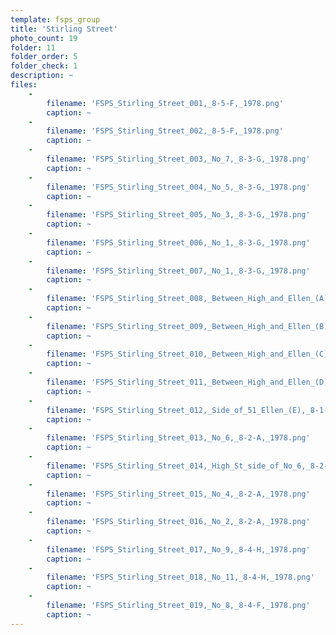 ```yaml
---
template: fsps_group
title: 'Stirling Street'
photo_count: 19
folder: 11
folder_order: 5
folder_check: 1
description: ~
files:
    -
        filename: 'FSPS_Stirling_Street_001,_8-5-F,_1978.png'
        caption: ~
    -
        filename: 'FSPS_Stirling_Street_002,_8-5-F,_1978.png'
        caption: ~
    -
        filename: 'FSPS_Stirling_Street_003,_No_7,_8-3-G,_1978.png'
        caption: ~
    -
        filename: 'FSPS_Stirling_Street_004,_No_5,_8-3-G,_1978.png'
        caption: ~
    -
        filename: 'FSPS_Stirling_Street_005,_No_3,_8-3-G,_1978.png'
        caption: ~
    -
        filename: 'FSPS_Stirling_Street_006,_No_1,_8-3-G,_1978.png'
        caption: ~
    -
        filename: 'FSPS_Stirling_Street_007,_No_1,_8-3-G,_1978.png'
        caption: ~
    -
        filename: 'FSPS_Stirling_Street_008,_Between_High_and_Ellen_(A),_8-1-A,_1978.png'
        caption: ~
    -
        filename: 'FSPS_Stirling_Street_009,_Between_High_and_Ellen_(B),_8-1-A,_1978.png'
        caption: ~
    -
        filename: 'FSPS_Stirling_Street_010,_Between_High_and_Ellen_(C),_8-1-A,_1978.png'
        caption: ~
    -
        filename: 'FSPS_Stirling_Street_011,_Between_High_and_Ellen_(D),_8-1-A,_1978.png'
        caption: ~
    -
        filename: 'FSPS_Stirling_Street_012,_Side_of_51_Ellen_(E),_8-1-A,_1978.png'
        caption: ~
    -
        filename: 'FSPS_Stirling_Street_013,_No_6,_8-2-A,_1978.png'
        caption: ~
    -
        filename: 'FSPS_Stirling_Street_014,_High_St_side_of_No_6,_8-2-A,_1978.png'
        caption: ~
    -
        filename: 'FSPS_Stirling_Street_015,_No_4,_8-2-A,_1978.png'
        caption: ~
    -
        filename: 'FSPS_Stirling_Street_016,_No_2,_8-2-A,_1978.png'
        caption: ~
    -
        filename: 'FSPS_Stirling_Street_017,_No_9,_8-4-H,_1978.png'
        caption: ~
    -
        filename: 'FSPS_Stirling_Street_018,_No_11,_8-4-H,_1978.png'
        caption: ~
    -
        filename: 'FSPS_Stirling_Street_019,_No_8,_8-4-F,_1978.png'
        caption: ~
---
```

